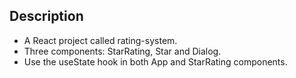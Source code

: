 ## Description
- A  React project called rating-system.
- Three components: StarRating, Star and Dialog.
- Use the useState hook in both App and StarRating components.